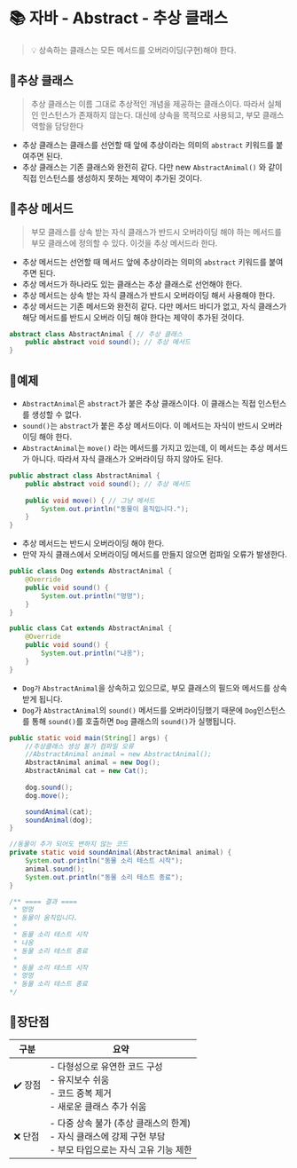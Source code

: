 # 📚 자바 - Abstract - 추상 클래스
> 💡 상속하는 클래스는 모든 메서드를 오버라이딩(구현)해야 한다.

## 🍋추상 클래스  
> 추상 클래스는 이름 그대로 추상적인 개념을 제공하는 클래스이다. 따라서 실체인 인스턴스가 존재하지 않는다. 대신에 상속을 목적으로 사용되고, 부모 클래스 역할을 담당한다

* 추상 클래스는 클래스를 선언할 때 앞에 추상이라는 의미의 `abstract` 키워드를 붙여주면 된다.
* 추상 클래스는 기존 클래스와 완전히 같다. 다만 new `AbstractAnimal()` 와 같이 직접 인스턴스를 생성하지 못하는 제약이 추가된 것이다.

## 🍍추상 메서드 
> 부모 클래스를 상속 받는 자식 클래스가 반드시 오버라이딩 해야 하는 메서드를 부모 클래스에 정의할 수 있다. 이것을 추상 메서드라 한다.

* 추상 메서드는 선언할 때 메서드 앞에 추상이라는 의미의 `abstract` 키워드를 붙여주면 된다. 
* 추상 메서드가 하나라도 있는 클래스는 추상 클래스로 선언해야 한다.
* 추상 메서드는 상속 받는 자식 클래스가 반드시 오버라이딩 해서 사용해야 한다.
* 추상 메서드는 기존 메서드와 완전히 같다. 다만 메서드 바디가 없고, 자식 클래스가 해당 메서드를 반드시 오버라
  이딩 해야 한다는 제약이 추가된 것이다.

```java
abstract class AbstractAnimal { // 추상 클래스 
    public abstract void sound(); // 추상 메서드 
}
```

## 🎯예제 
* `AbstractAnimal`은 `abstract`가 붙은 추상 클래스이다. 이 클래스는 직접 인스턴스를 생성할 수 없다.
* `sound()`는 `abstract`가 붙은 추상 메서드이다. 이 메서드는 자식이 반드시 오버라이딩 해야 한다.
* `AbstractAnimal`는 `move()` 라는 메서드를 가지고 있는데, 이 메서드는 추상 메서드가 아니다. 따라서 자식 클래스가 오버라이딩 하지 않아도 된다.

```java
public abstract class AbstractAnimal {
    public abstract void sound(); // 추상 메서드
    
    public void move() { // 그냥 메서드
        System.out.println("동물이 움직입니다.");
    }
}
```
* 추상 메서드는 반드시 오버라이딩 해야 한다.
* 만약 자식 클래스에서 오버라이딩 메서드를 만들지 않으면 컴파일 오류가 발생한다.
```java
public class Dog extends AbstractAnimal {
    @Override
    public void sound() {
        System.out.println("멍멍");
    }
}

public class Cat extends AbstractAnimal {
    @Override
    public void sound() {
        System.out.println("냐옹");
    }
}
```
* `Dog가` `AbstractAnimal`을 상속하고 있으므로, 부모 클래스의 필드와 메서드를 상속받게 됩니다.
* `Dog`가 `AbstractAnimal`의 `sound()` 메서드를 오버라이딩했기 때문에 `Dog`인스턴스를 통해 `sound()`를 호출하면 `Dog` 클래스의 `sound()`가 실행됩니다.
```java
public static void main(String[] args) {
    //추상클래스 생성 불가 컴파일 오류
    //AbstractAnimal animal = new AbstractAnimal();
    AbstractAnimal animal = new Dog();
    AbstractAnimal cat = new Cat();
    
    dog.sound();
    dog.move();

    soundAnimal(cat);
    soundAnimal(dog);
}

//동물이 추가 되어도 변하지 않는 코드
private static void soundAnimal(AbstractAnimal animal) {
    System.out.println("동물 소리 테스트 시작");
    animal.sound();
    System.out.println("동물 소리 테스트 종료");
}

/** ==== 결과 ====
 * 멍멍
 * 동물이 움직입니다.
 * 
 * 동물 소리 테스트 시작
 * 냐옹
 * 동물 소리 테스트 종료
 * 
 * 동물 소리 테스트 시작
 * 멍멍
 * 동물 소리 테스트 종료
*/
```

## 📑장단점

| 구분    | 요약                                                                      |
| ----- | ----------------------------------------------------------------------- |
| ✔️ 장점 | - 다형성으로 유연한 코드 구성<br>- 유지보수 쉬움<br>- 코드 중복 제거<br>- 새로운 클래스 추가 쉬움         |
| ❌ 단점  | - 다중 상속 불가 (추상 클래스의 한계)<br>- 자식 클래스에 강제 구현 부담<br>- 부모 타입으로는 자식 고유 기능 제한 |


